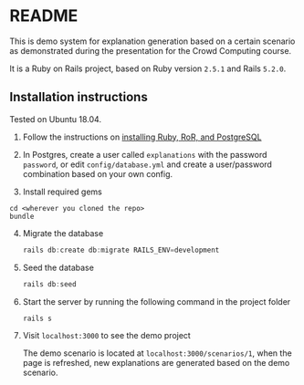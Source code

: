 # README

This is demo system for explanation generation based on a certain scenario as demonstrated during the presentation for the Crowd Computing course.

It is a Ruby on Rails project, based on Ruby version `2.5.1` and Rails `5.2.0`.

## Installation instructions
Tested on Ubuntu 18.04.

 1. Follow the instructions on [installing Ruby, RoR, and PostgreSQL](https://gorails.com/setup/ubuntu/18.10)
 
 2. In Postgres, create a user called `explanations` with the password `password`, or edit `config/database.yml`
 and create a user/password combination based on your own config.
 
 3. Install required gems
   ```
   cd <wherever you cloned the repo>
   bundle
   ```
 4. Migrate the database
 
     ```Powershell
     rails db:create db:migrate RAILS_ENV=development
     ```
 
 5. Seed the database
 
    ```Powershell
    rails db:seed
    ```

6. Start the server by running the following command in the project folder

    `rails s`
    
7. Visit `localhost:3000` to see the demo project

    The demo scenario is located at `localhost:3000/scenarios/1`, when the page is refreshed, new explanations are generated based on the demo scenario.